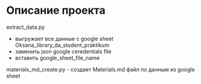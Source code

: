 # Описание проекта

extract_data.py 
- выгружает все данные с google sheet Oksana_library_da_student_praktikum
- заменить json google ceredentials file
- вставить google_sheet_file_name

materials_md_create.py - создает Materials.md файл по данным из google sheet

